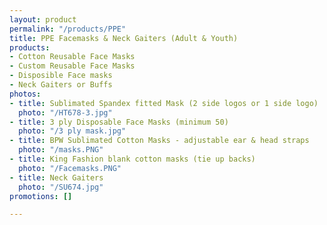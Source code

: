 ```yaml
---
layout: product
permalink: "/products/PPE"
title: PPE Facemasks & Neck Gaiters (Adult & Youth)
products:
- Cotton Reusable Face Masks
- Custom Reusable Face Masks
- Disposible Face masks
- Neck Gaiters or Buffs
photos:
- title: Sublimated Spandex fitted Mask (2 side logos or 1 side logo)
  photo: "/HT678-3.jpg"
- title: 3 ply Disposable Face Masks (minimum 50)
  photo: "/3 ply mask.jpg"
- title: BPW Sublimated Cotton Masks - adjustable ear & head straps
  photo: "/masks.PNG"
- title: King Fashion blank cotton masks (tie up backs)
  photo: "/Facemasks.PNG"
- title: Neck Gaiters
  photo: "/SU674.jpg"
promotions: []

---
```

